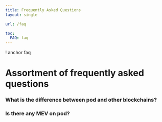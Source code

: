 ```yaml
---
title: Frequently Asked Questions 
layout: single

url: /faq

toc:
  FAQ: faq 
---
```


! anchor faq
# Assortment of frequently asked questions 

### What is the difference between pod and other blockchains?

### Is there any MEV on pod?

